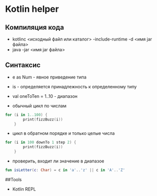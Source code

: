 # Kotlin helper

## Компиляция кода

- kotlinc <исходный файл или каталог> -include-runtime -d <имя jar файла>
- java -jar <имя jar файла>

## Синтаксис
- e as Num - явное приведение типа
- is - определяется принадлежность к определенному типу
- val oneToTen = 1..10 - диапазон

- обычный цикл по числам
````Kotlin
for (i in 1..100) {
        print(fizzBuzz(i))
    }
````

- цикл в обратном порядке и только целые числа
````Kotlin
for (i in 100 downTo 1 step 2) {
        print(fizzBuzz(i))
    }
````

- проверить, входит ли значение в диапазое
````Kotlin
fun isLetter(c: Char) = c in 'a'..'z' || c in 'A'..'Z'
````

##Tools
- Kotlin REPL
